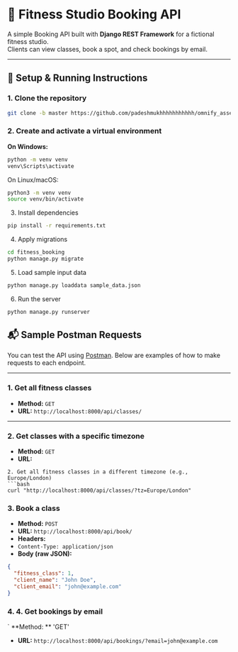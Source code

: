 # 🧪 Fitness Studio Booking API

A simple Booking API built with **Django REST Framework** for a fictional fitness studio.  
Clients can view classes, book a spot, and check bookings by email.



---

## 🚀 Setup & Running Instructions

### 1. Clone the repository

```bash
git clone -b master https://github.com/padeshmukhhhhhhhhhhh/omnify_assessment.git
```

### 2. Create and activate a virtual environment

**On Windows:**

```bash
python -m venv venv
venv\Scripts\activate
```


On Linux/macOS:
```bash
python3 -m venv venv
source venv/bin/activate
```


3. Install dependencies
   
```bash
pip install -r requirements.txt
```
4. Apply migrations
```bash
cd fitness_booking
python manage.py migrate
```
5. Load sample input data
```bash
python manage.py loaddata sample_data.json
```
6. Run the server
```bash
python manage.py runserver
```

## 📬 Sample Postman Requests

You can test the API using [Postman](https://www.postman.com/). Below are examples of how to make requests to each endpoint.

---

### 1. Get all fitness classes

- **Method:** `GET`  
- **URL:** `http://localhost:8000/api/classes/`

---

### 2. Get classes with a specific timezone

- **Method:** `GET`  
- **URL:**  

```
2. Get all fitness classes in a different timezone (e.g., Europe/London)
```bash
curl "http://localhost:8000/api/classes/?tz=Europe/London"
```


### 3. Book a class

- **Method:** `POST`  
- **URL:** `http://localhost:8000/api/book/`  
- **Headers:**
- `Content-Type: application/json`  
- **Body (raw JSON):**
```json
{
  "fitness_class": 1,
  "client_name": "John Doe",
  "client_email": "john@example.com"
}
```
### 4. 4. Get bookings by email

` **Method: ** 'GET'
- **URL:** `http://localhost:8000/api/bookings/?email=john@example.com`
 


